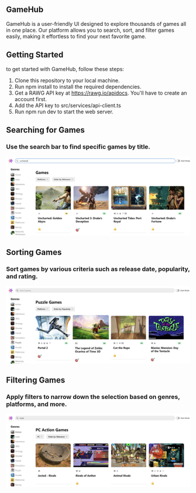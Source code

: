 ## GameHub 
GameHub is a user-friendly UI designed to explore thousands of games all in one place. Our platform allows you to search, sort, and filter games easily, making it effortless to find your next favorite game.


## Getting Started

to get started with GameHub, follow these steps:

1. Clone this repository to your local machine.
2. Run npm install to install the required dependencies.
3. Get a RAWG API key at https://rawg.io/apidocs. You'll have to create an account first.
4. Add the API key to src/services/api-client.ts
5. Run npm run dev to start the web server.

## Searching for Games 
### Use the search bar to find specific games by title.
![Search Bar](src/assets/screenshots/searching.png)

## Sorting Games 
### Sort games by various criteria such as release date, popularity, and rating.
![Filtering](src/assets/screenshots/sorting.png)

## Filtering Games 
### Apply filters to narrow down the selection based on genres, platforms, and more. 
![Filtering Options](src/assets/screenshots/filtering.png)
